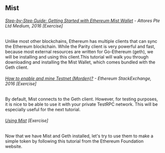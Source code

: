 ## Mist

###### [Step-by-Step Guide: Getting Started with Ethereum Mist Wallet](https://medium.com/@attores/step-by-step-guide-getting-started-with-ethereum-mist-wallet-772a3cc99af4) - Attores Pte Ltd Medium, 2016 \[Exercise\]

Unlike most other blockchains, Ethereum has multiple clients that can sync the Ethereum blockchain.  While the Parity client is very powerful and fast, because most external resources are written for Go-Ethereum \(geth\), we will be installing and using this client.This tutorial will walk you through downloading and installing the Mist Wallet, which comes bundled with the Geth client.

###### [How to enable and mine Testnet \(Morden\)?](https://ethereum.stackexchange.com/questions/3380/how-to-enable-and-mine-testnet-morden) - Ethereum StackExchange, 2016 \[Exercise\]

By default, Mist connects to the Geth client.  However, for testing purposes, it is nice to be able to use it with your private TestRPC network.  This will be especially useful for the next tutorial.

###### [Using Mist](https://ethereum.org/token) \[Exercise\]

Now that we have Mist and Geth installed, let's try to use them to make a simple token by following this tutorial from the Ethereum Foundation website.

